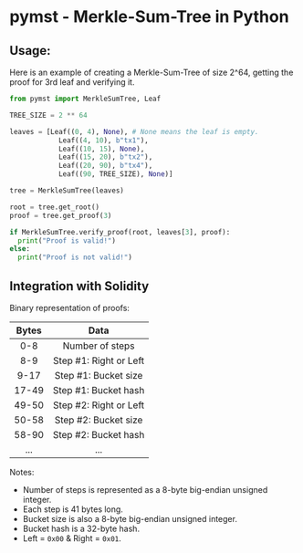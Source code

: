 # pymst - Merkle-Sum-Tree in Python

## Usage:

Here is an example of creating a Merkle-Sum-Tree of size 2^64, getting the proof
for 3rd leaf and verifying it.

```py
from pymst import MerkleSumTree, Leaf

TREE_SIZE = 2 ** 64

leaves = [Leaf((0, 4), None), # None means the leaf is empty.
            Leaf((4, 10), b"tx1"),
            Leaf((10, 15), None),
            Leaf((15, 20), b"tx2"),
            Leaf((20, 90), b"tx4"),
            Leaf((90, TREE_SIZE), None)]

tree = MerkleSumTree(leaves)

root = tree.get_root()
proof = tree.get_proof(3)

if MerkleSumTree.verify_proof(root, leaves[3], proof):
  print("Proof is valid!")
else:
  print("Proof is not valid!")
```

## Integration with Solidity

Binary representation of proofs:

| Bytes  | Data                   |
|:------:|:----------------------:|
| 0-8    | Number of steps        |
| 8-9    | Step #1: Right or Left |
| 9-17   | Step #1: Bucket size   |
| 17-49  | Step #1: Bucket hash   |
| 49-50  | Step #2: Right or Left |
| 50-58  | Step #2: Bucket size   |
| 58-90  | Step #2: Bucket hash   |
| ...    | ...                    |

Notes:
- Number of steps is represented as a 8-byte big-endian unsigned integer.
- Each step is 41 bytes long.
- Bucket size is also a 8-byte big-endian unsigned integer.
- Bucket hash is a 32-byte hash.
- Left = `0x00` & Right = `0x01`.
